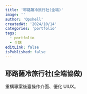 ```yaml
---
title: '耶路薩冷旅行社(全端)'
image: ''
author: 'Opshell'
createdAt: '2024/10/14'
categories: 'portfolio'
tags:
  - portfolio
  - 全端
editLink: false
isPublished: false
---
```


## 耶路薩冷旅行社(全端協做)

重構專案後臺操作介面、優化 UIUX。
